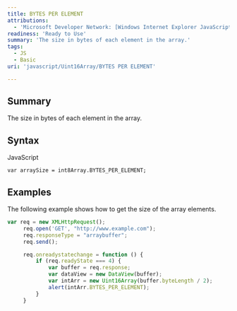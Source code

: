 ```yaml
---
title: BYTES PER ELEMENT
attributions:
  - 'Microsoft Developer Network: [Windows Internet Explorer JavaScript reference Article](http://msdn.microsoft.com/en-us/library/ie/yek4tbz0%28v=vs.94%29.aspx)'
readiness: 'Ready to Use'
summary: 'The size in bytes of each element in the array.'
tags:
  - JS
  - Basic
uri: 'javascript/Uint16Array/BYTES PER ELEMENT'

---
```

## Summary

The size in bytes of each element in the array.

## Syntax

<span class="language">JavaScript</span>

    var arraySize = int8Array.BYTES_PER_ELEMENT;

## Examples

The following example shows how to get the size of the array elements.

``` js
var req = new XMLHttpRequest();
     req.open('GET', "http://www.example.com");
     req.responseType = "arraybuffer";
     req.send();

     req.onreadystatechange = function () {
         if (req.readyState === 4) {
             var buffer = req.response;
             var dataView = new DataView(buffer);
             var intArr = new Uint16Array(buffer.byteLength / 2);
             alert(intArr.BYTES_PER_ELEMENT);
         }
     }
```

